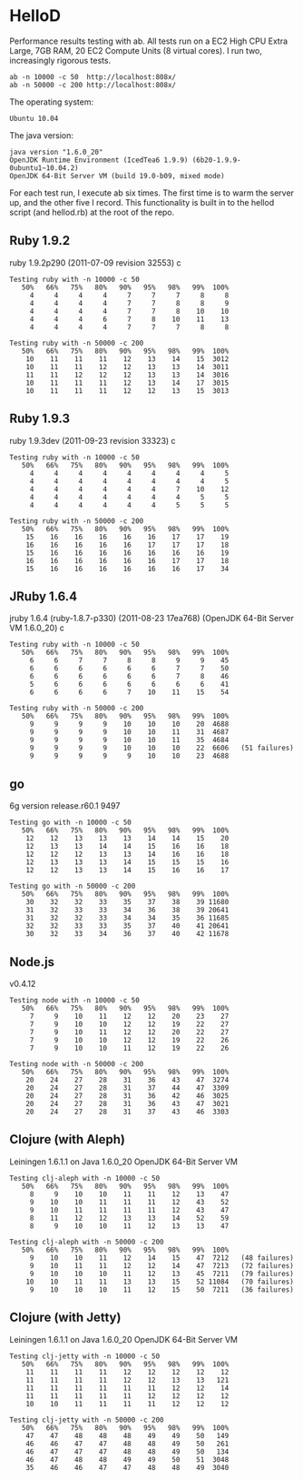 HelloD
============

Performance results testing with ab.  All tests run on a EC2 High CPU Extra Large, 7GB RAM, 20 EC2 Compute Units (8 virtual cores).  I run two, increasingly rigorous tests.

    ab -n 10000 -c 50  http://localhost:808x/
    ab -n 50000 -c 200 http://localhost:808x/

The operating system:

	Ubuntu 10.04

The java version:

    java version "1.6.0_20"
	OpenJDK Runtime Environment (IcedTea6 1.9.9) (6b20-1.9.9-0ubuntu1~10.04.2)
	OpenJDK 64-Bit Server VM (build 19.0-b09, mixed mode)
	
	
For each test run, I execute ab six times.  The first time is to warm the server up, and the other five I record.
This functionality is built in to the hellod script (and hellod.rb) at the root of the repo.


Ruby 1.9.2
----------
ruby 1.9.2p290 (2011-07-09 revision 32553) c

	Testing ruby with -n 10000 -c 50
	   50%   66%   75%   80%   90%   95%   98%   99%  100%
	     4     4     4     4     7     7     7     8     8
	     4     4     4     4     7     7     8     8     9
	     4     4     4     4     7     7     8    10    10
	     4     4     4     6     7     8    10    11    13
	     4     4     4     4     7     7     7     8     8

	Testing ruby with -n 50000 -c 200
	   50%   66%   75%   80%   90%   95%   98%   99%  100%
	    10    11    11    11    12    13    14    15  3012
	    10    11    11    12    12    13    13    14  3011
	    11    11    12    12    12    13    13    14  3016
	    10    11    11    11    12    13    14    17  3015
	    10    11    11    11    12    12    13    15  3013


Ruby 1.9.3
----------
ruby 1.9.3dev (2011-09-23 revision 33323) c

	Testing ruby with -n 10000 -c 50
	   50%   66%   75%   80%   90%   95%   98%   99%  100%
	     4     4     4     4     4     4     4     4     5
	     4     4     4     4     4     4     4     4     5
	     4     4     4     4     4     4     7    10    12
	     4     4     4     4     4     4     4     5     5
	     4     4     4     4     4     4     5     5     5

	Testing ruby with -n 50000 -c 200
	   50%   66%   75%   80%   90%   95%   98%   99%  100%
	    15    16    16    16    16    16    17    17    19
	    16    16    16    16    16    17    17    17    18
	    15    16    16    16    16    16    16    16    19
	    16    16    16    16    16    16    17    17    18
	    15    16    16    16    16    16    16    17    34


JRuby 1.6.4
-----------
jruby 1.6.4 (ruby-1.8.7-p330) (2011-08-23 17ea768) (OpenJDK 64-Bit Server VM 1.6.0_20) c

	Testing ruby with -n 10000 -c 50
	   50%   66%   75%   80%   90%   95%   98%   99%  100%
	     6     6     7     7     8     8     9     9    45
	     6     6     6     6     6     6     7     7    50
	     6     6     6     6     6     6     7     8    46
	     5     6     6     6     6     6     6     6    41
	     6     6     6     6     7    10    11    15    54

	Testing ruby with -n 50000 -c 200
	   50%   66%   75%   80%   90%   95%   98%   99%  100%
	     9     9     9     9    10    10    10    20  4688
	     9     9     9     9    10    10    11    31  4687
	     9     9     9     9    10    10    11    35  4684
	     9     9     9     9    10    10    10    22  6606   (51 failures)
	     9     9     9     9     9    10    10    23  4688


go
-----
6g version release.r60.1 9497

	Testing go with -n 10000 -c 50
	   50%   66%   75%   80%   90%   95%   98%   99%  100%
	    12    12    13    13    13    14    14    15    20
	    12    13    13    14    14    15    16    16    18
	    12    12    12    13    13    14    16    16    18
	    12    13    13    13    14    15    15    15    16
	    12    12    13    13    14    15    16    16    17

	Testing go with -n 50000 -c 200
	   50%   66%   75%   80%   90%   95%   98%   99%  100%
	    30    32    32    33    35    37    38    39 11680
	    31    32    33    33    34    36    38    39 20641
	    31    32    32    33    34    34    35    36 11685
	    32    32    33    33    35    37    40    41 20641
	    30    32    33    34    36    37    40    42 11678


Node.js
-------
v0.4.12

	Testing node with -n 10000 -c 50
	   50%   66%   75%   80%   90%   95%   98%   99%  100%
	     7     9    10    11    12    12    20    23    27
	     7     9    10    10    12    12    19    22    27
	     7     9    10    11    12    12    20    22    27
	     7     9    10    10    12    12    19    22    26
	     7     9    10    10    11    12    19    22    26

	Testing node with -n 50000 -c 200
	   50%   66%   75%   80%   90%   95%   98%   99%  100%
	    20    24    27    28    31    36    43    47  3274
	    20    24    27    28    31    37    44    47  3309
	    20    24    27    28    31    36    42    46  3025
	    20    24    27    28    31    36    43    47  3021
	    20    24    27    28    31    37    43    46  3303


Clojure (with Aleph)
--------------------
Leiningen 1.6.1.1 on Java 1.6.0_20 OpenJDK 64-Bit Server VM

	Testing clj-aleph with -n 10000 -c 50
	   50%   66%   75%   80%   90%   95%   98%   99%  100%
	     8     9    10    10    11    11    12    13    47
	     9    10    10    11    11    11    12    43    52
	     9    10    11    11    11    11    12    43    47
	     8    11    12    12    13    13    14    52    59
	     8     9    10    10    11    12    13    13    47

	Testing clj-aleph with -n 50000 -c 200
	   50%   66%   75%   80%   90%   95%   98%   99%  100%
	     9    10    10    11    12    14    15    47  7212   (48 failures)
	     9    10    11    11    12    12    14    47  7213   (72 failures)
	     9    10    10    10    11    12    13    45  7211   (79 failures)
	    10    10    11    11    13    13    15    52 11084   (70 failures)
	     9    10    10    10    11    12    15    50  7211   (36 failures)


Clojure (with Jetty)
--------------------
Leiningen 1.6.1.1 on Java 1.6.0_20 OpenJDK 64-Bit Server VM

	Testing clj-jetty with -n 10000 -c 50
	   50%   66%   75%   80%   90%   95%   98%   99%  100%
	    11    11    11    11    12    12    12    12    12
	    11    11    11    11    12    12    13    13   121
	    11    11    11    11    11    11    12    12    14
	    11    11    11    11    11    12    12    12    12
	    10    10    11    11    11    11    12    12    12

	Testing clj-jetty with -n 50000 -c 200
	   50%   66%   75%   80%   90%   95%   98%   99%  100%
	    47    47    48    48    48    49    49    50   149
	    46    46    47    47    48    48    49    50   261
	    46    47    47    47    48    48    49    50   134
	    46    47    48    48    49    49    50    51  3048
	    35    46    46    47    47    48    48    49  3040


